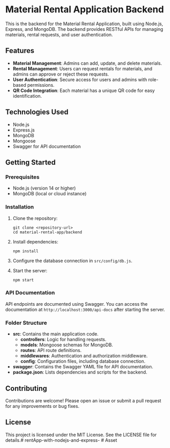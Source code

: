 # Material Rental Application Backend

This is the backend for the Material Rental Application, built using Node.js, Express, and MongoDB. The backend provides RESTful APIs for managing materials, rental requests, and user authentication.

## Features

- **Material Management**: Admins can add, update, and delete materials.
- **Rental Management**: Users can request rentals for materials, and admins can approve or reject these requests.
- **User Authentication**: Secure access for users and admins with role-based permissions.
- **QR Code Integration**: Each material has a unique QR code for easy identification.

## Technologies Used

- Node.js
- Express.js
- MongoDB
- Mongoose
- Swagger for API documentation

## Getting Started

### Prerequisites

- Node.js (version 14 or higher)
- MongoDB (local or cloud instance)

### Installation

1. Clone the repository:
   ```
   git clone <repository-url>
   cd material-rental-app/backend
   ```

2. Install dependencies:
   ```
   npm install
   ```

3. Configure the database connection in `src/config/db.js`.

4. Start the server:
   ```
   npm start
   ```

### API Documentation

API endpoints are documented using Swagger. You can access the documentation at `http://localhost:3000/api-docs` after starting the server.

### Folder Structure

- **src**: Contains the main application code.
  - **controllers**: Logic for handling requests.
  - **models**: Mongoose schemas for MongoDB.
  - **routes**: API route definitions.
  - **middlewares**: Authentication and authorization middleware.
  - **config**: Configuration files, including database connection.
- **swagger**: Contains the Swagger YAML file for API documentation.
- **package.json**: Lists dependencies and scripts for the backend.

## Contributing

Contributions are welcome! Please open an issue or submit a pull request for any improvements or bug fixes.

## License

This project is licensed under the MIT License. See the LICENSE file for details.#   r e n t A p p - w i t h - n o d e j s - a n d - e x p r e s s -  
 #   A s s e t  
 